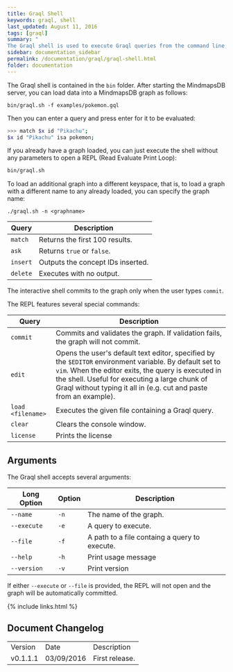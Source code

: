 ```yaml
---
title: Graql Shell
keywords: graql, shell
last_updated: August 11, 2016
tags: [graql]
summary: "
The Graql shell is used to execute Graql queries from the command line, or to let Graql be invoked from other applications."
sidebar: documentation_sidebar
permalink: /documentation/graql/graql-shell.html
folder: documentation
---
```


The Graql shell is contained in the `bin` folder. After starting the MindmapsDB server, you can load data into a MindmapsDB graph as follows:

```
bin/graql.sh -f examples/pokemon.gql
```

Then you can enter a query and press enter for it to be evaluated:   

```bash
>>> match $x id "Pikachu";
$x id "Pikachu" isa pokemon;
```

If you already have a graph loaded, you can just execute the shell without any parameters to open a REPL (Read Evaluate Print Loop):

```bash
bin/graql.sh
```

To load an additional graph into a different keyspace, that is, to load a graph with a different name to any already loaded, you can specify the graph name:

```
./graql.sh -n <graphname>
``` 


| Query | Description                                   |
| ----------- | --------------------------------------------- |
| `match`     | Returns the first 100 results.                        |
| `ask`       | Returns `true` or `false`.                           |
| `insert`    | Outputs the concept IDs inserted. |
| `delete`    | Executes with no output.                           |

   
The interactive shell commits to the graph only when the user types `commit`.

The REPL features several special commands:  

| Query | Description                                   |
| ----------- | --------------------------------------------- |
| `commit`     | Commits and validates the graph. If validation fails, the graph will not commit.                          |
| `edit`       | Opens the user's default text editor, specified by the `$EDITOR` environment variable. By default set to `vim`. When the editor exits, the query is executed in the shell. Useful for executing a large chunk of Graql without typing it all in (e.g. cut and paste from an example).                           |
| `load <filename>`    | Executes the given file containing a Graql query. |
| `clear`    | Clears the console window.                          |
| `license`    | Prints the license                           |


## Arguments

The Graql shell accepts several arguments:

| Long Option | Option | Description                                   |
| ----------- | ------ | --------------------------------------------- |
| `--name`      | `-n`     | The name of the graph.                        |
| `--execute`   | `-e`     | A query to execute.                           |
| `--file`      | `-f`     | A path to a file containg a query to execute. |
| `--help`      | `-h`     | Print usage message                           |
| `--version`   | `-v`     | Print version                                 |

If either `--execute` or `--file` is provided, the REPL will not open and the
graph will be automatically committed.

{% include links.html %}

## Document Changelog  


<table>
    <tr>
        <td>Version</td>
        <td>Date</td>
        <td>Description</td>        
    </tr>
        <tr>
        <td>v0.1.1.1</td>
        <td>03/09/2016</td>
        <td>First release.</td>        
    </tr>

</table>
